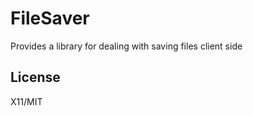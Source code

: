 FileSaver
==========

Provides a library for dealing with saving files client side

## License

X11/MIT

